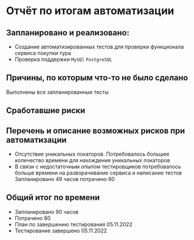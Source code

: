 # Отчёт по итогам автоматизации
## Запланировано и реализовано:

* Создание автоматизированных тестов для проверки функционала сервиса покупки тура
* Проверка поддержки `MySQl` `PostgreSQL`
## Причины, по которым что-то не было сделано
Выполнены все запланированные тесты 
## Сработавшие риски

## Перечень и описание возможных рисков при автоматизации
* Отсутствие уникальных локаторов. Потребовалось большее количество времени для нахождения уникальных локаторов
* В связи с недостаточным опытом тестировщиков потребовалось больше времени на разворачивание сервиса и написание тестов
  Запланировано 49 часов потрачено 60 
## Общий итог по времени
* Запланировано 90 часов 
* Потрачено 80
* План по завершению тестирования 05.11.2022
* Тестирование завершено 05.11.2022
